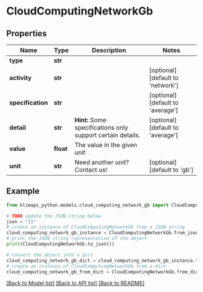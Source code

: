 # CloudComputingNetworkGb


## Properties

Name | Type | Description | Notes
------------ | ------------- | ------------- | -------------
**type** | **str** |  | 
**activity** | **str** |  | [optional] [default to 'network']
**specification** | **str** |  | [optional] [default to 'average']
**detail** | **str** |  **Hint:** Some specifications only support certain details. | [optional] [default to 'average']
**value** | **float** | The value in the given unit | 
**unit** | **str** | Need another unit? Contact us! | [optional] [default to 'gb']

## Example

```python
from klimapi_python.models.cloud_computing_network_gb import CloudComputingNetworkGb

# TODO update the JSON string below
json = "{}"
# create an instance of CloudComputingNetworkGb from a JSON string
cloud_computing_network_gb_instance = CloudComputingNetworkGb.from_json(json)
# print the JSON string representation of the object
print(CloudComputingNetworkGb.to_json())

# convert the object into a dict
cloud_computing_network_gb_dict = cloud_computing_network_gb_instance.to_dict()
# create an instance of CloudComputingNetworkGb from a dict
cloud_computing_network_gb_from_dict = CloudComputingNetworkGb.from_dict(cloud_computing_network_gb_dict)
```
[[Back to Model list]](../README.md#documentation-for-models) [[Back to API list]](../README.md#documentation-for-api-endpoints) [[Back to README]](../README.md)


